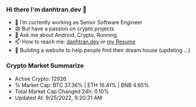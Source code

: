 ### Hi there I'm danhtran.dev 👋

- 🔭 I’m currently working as Senior Software Engineer
- 😄 But have a passion on crypto projects
- 💬 Ask me about Android, Crypto, Running 
- 📫 How to reach me: <a href="https://danhtran.dev" target="_blank">danhtran.dev</a> or <a href="Developer-Resume.pdf" target="_blank">my Resume</a>
- 🌱 Building a website to help people find their dream house (updating ...)

### Crypto Market Summarize
- Active Crypto: 12926
- % Market Cap: BTC 37.36% | ETH 16.41% | BNB 4.65%
- Total Market Cap Changed 24h: 0.10%
- Updated At: 9/25/2022, 9:20:31 AM
